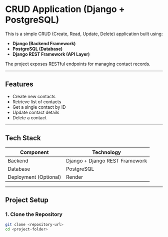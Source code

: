 # CRUD Application (Django + PostgreSQL)

This is a simple CRUD (Create, Read, Update, Delete) application built using:
- **Django (Backend Framework)**
- **PostgreSQL (Database)**
- **Django REST Framework (API Layer)**

The project exposes RESTful endpoints for managing contact records.

---

## Features
- Create new contacts
- Retrieve list of contacts
- Get a single contact by ID
- Update contact details
- Delete a contact

---

## Tech Stack
| Component | Technology |
|----------|------------|
| Backend  | Django + Django REST Framework |
| Database | PostgreSQL |
| Deployment (Optional) | Render |

---

## Project Setup

### 1. Clone the Repository
```sh
git clone <repository-url>
cd <project-folder>
